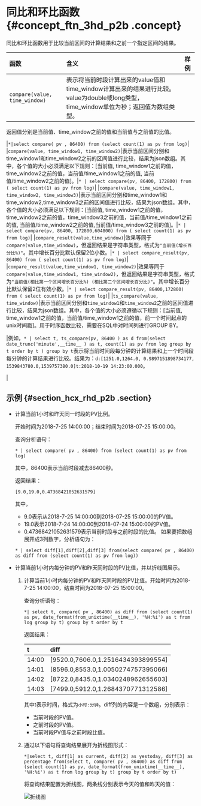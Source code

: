 # 同比和环比函数 {#concept_ftn_3hd_p2b .concept}

同比和环比函数用于比较当前区间的计算结果和之前一个指定区间的结果。

|函数|含义|样例|
|:-|:-|:-|
|`compare(value, time_window)`|表示将当前时段计算出来的value值和time\_window计算出来的结果进行比较。value为double或long类型，time\_window单位为秒；返回值为数组类型。

返回值分别是当前值、time\_window之前的值和当前值与之前值的比值。

|`*|select compare( pv , 86400) from (select count(1) as pv from log)`|
|`compare(value, time_window1, time_window2)`|表示当前区间分别和time\_window1和time\_window2之前的区间值进行比较，结果为json数组。其中，各个值的大小必须满足以下规则：\[当前值, time\_window1之前的值，time\_window2之前的值，当前值/time\_window1之前的值, 当前值/time\_window2之前的值\]。|`* | select compare(pv, 86400, 172800) from ( select count(1) as pv from log)`|
|`compare(value, time_window1, time_window2, time_window3)`|表示当前区间分别和time\_window1和time\_window2,time\_window3之前的区间值进行比较，结果为json数组。其中，各个值的大小必须满足以下规则：\[当前值, time\_window1之前的值，time\_window2之前的值，time\_window3之前的值，当前值/time\_window1之前的值, 当前值/time\_window2之前的值,当前值/time\_window3之前的值\]。|`* | select compare(pv, 86400, 172800,604800) from ( select count(1) as pv from log)`|
|`compare_result(value,time_window)`|效果等同于`compare(value,time_window)`，但返回结果是字符串类型，格式为`"当前值(增长百分比%)"`。其中增长百分比默认保留2位小数。|`* | select compare_result(pv, 86400) from ( select count(1) as pv from log)`|
|`compare_result(value,time_window1, time_window2)`|效果等同于`compare(value,time_window1, time_window2)`，但返回结果是字符串类型，格式为`"当前值(相比第一个区间增长百分比%) (相比第二个区间增长百分比)"`。其中增长百分比默认保留2位有效小数。|`* | select compare_result(pv, 86400,172800) from ( select count(1) as pv from log)`|
|`ts_compare(value, time_window)`|表示当前区间分别和`time_window1`和`time_window2`之前的区间值进行比较，结果为json数组。其中，各个值的大小必须遵循以下规则：\[当前值, time\_window1之前的值，当前值/time\_window1之前的值，前一个时间起点的unix时间戳\]。用于时序函数比较，需要在SQL中对时间列进行GROUP BY。

|例如，`* | select t, ts_compare(pv, 86400 ) as d from(select date_trunc('minute',__time__ ) as t, count(1) as pv from log group by t order by t ) group by t`表示将当前时间段每分钟的计算结果和上一个时间段每分钟的计算结果进行比较。结果为：`d:[1251.0,1264.0, 0.9897151898734177, 1539843780.0,1539757380.0]t:2018-10-19 14:23:00.000`。

|

## 示例 {#section_hcx_rhd_p2b .section}

-   计算当前1小时和昨天同一时段的PV比例。

    开始时间为2018-7-25 14:00:00；结束时间为2018-07-25 15:00:00。

    查询分析语句：

    ```
    * | select compare( pv , 86400) from (select count(1) as pv from log)
    ```

    其中，86400表示当前时段减去86400秒。

    返回结果：

    ```
    [9.0,19.0,0.47368421052631579]
    ```

    其中，

    -   9.0表示从2018-7-25 14:00:00到2018-07-25 15:00:00的PV值。
    -   19.0表示2018-7-24 14:00:00到2018-07-24 15:00:00的PV值。
    -   0.47368421052631579表示当前时段与之前时段的比值。
    如果要把数组展开成3列数字，分析语句为：

    ```
    * | select diff[1],diff[2],diff[3] from(select compare( pv , 86400) as diff from (select count(1) as pv from log))
    ```

-   计算当前1小时内每分钟的PV和昨天同时段的PV比值，并以折线图展示。

    1.  计算当前1小时内每分钟的PV和昨天同时段的PV比值。开始时间为2018-7-25 14:00:00，结束时间为2018-07-25 15:00:00。

        查询分析语句：

        ```
        *| select t, compare( pv , 86400) as diff from (select count(1) as pv, date_format(from_unixtime(__time__), '%H:%i') as t from log group by t) group by t order by t
        ```

        返回结果：

        |t|diff|
        |:-|:---|
        |14:00|\[9520.0,7606.0,1.2516434393899554\]|
        |14:01|\[8596.0,8553.0,1.0050274757395066\]|
        |14:02|\[8722.0,8435.0,1.0340248962655603\]|
        |14:03|\[7499.0,5912.0,1.2684370771312586\]|

        其中t表示时间，格式为`小时:分钟`。diff列的内容是一个数组，分别表示：

        -   当前时段的PV值。
        -   之前时段的PV值。
        -   当前时段PV值与之前时段比值。
    2.  通过以下语句将查询结果展开为折线图形式：

        ```
        *|select t, diff[1] as current, diff[2] as yestoday, diff[3] as percentage from(select t, compare( pv , 86400) as diff from (select count(1) as pv, date_format(from_unixtime(__time__), '%H:%i') as t from log group by t) group by t order by t)
        ```

        将查询结果配置为折线图，两条线分别表示今天的值和昨天的值：

        ![](images/7639_zh-CN.png "折线图")


